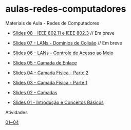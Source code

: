 # aulas-redes-computadores
Materiais de Aula - Redes de Computadores

* [Slides 08 - IEEE 802.11 e IEEE 802.3]() // Em breve

* [Slides 07 - LANs - Domínios de Colisão]() // Em breve

* [Slides 06 - LANs - Controle de Acesso ao Meio](https://docs.google.com/presentation/d/1H01z0z5-NXHvtbYXQPCkxOYQy1G_favAsxLC8Bb0EoY/edit?usp=sharing)

* [Slides 05 - Camada de Enlace](https://docs.google.com/presentation/d/1Eb122UtLWrOATNiBf8HWDMgNNBUUuV87wMr5egvaF7Y/edit?usp=sharing)

* [Slides 04 - Camada Física - Parte 2](https://docs.google.com/presentation/d/1r9sbHyLaJr7vIJInlMKbP5W39CApBqcqMPcqIlBsO4M/edit?usp=sharing)

* [Slides 03 - Camada Física - Parte 1](https://docs.google.com/presentation/d/16pWl1Z2aas_wV_INlL-B3ENbCw_-wvynX2FLfPEVYHs/edit?usp=sharing)

* [Slides 02 - Camadas](https://docs.google.com/presentation/d/1Qk8yFUqnDKzgeA--00Xmo7Eh7_lC2_l3ojztubPMJsk/edit?usp=sharing)

* [Slides 01 - Introdução e Conceitos Básicos](https://docs.google.com/presentation/d/1oASBRtDiCu_wyoGWKVNmXSdq-w_VJCT6E7U9ZFbhkAQ/edit?usp=sharing)

Atividades

[01~04](https://goo.gl/PPRjYo)
